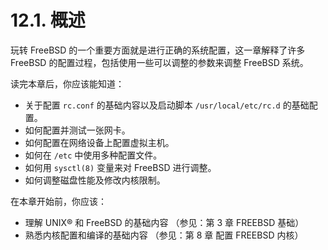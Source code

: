 # 12.1. 概述

玩转 FreeBSD 的一个重要方面就是进行正确的系统配置，这一章解释了许多 FreeBSD 的配置过程，包括使用一些可以调整的参数来调整 FreeBSD 系统。

读完本章后，你应该能知道：

- 关于配置 `rc.conf` 的基础内容以及启动脚本 `/usr/local/etc/rc.d` 的基础配置。
- 如何配置并测试一张网卡。
- 如何配置在网络设备上配置虚拟主机。
- 如何在 `/etc` 中使用多种配置文件。
- 如何用 `sysctl(8)` 变量来对 FreeBSD 进行调整。
- 如何调整磁盘性能及修改内核限制。

在本章开始前，你应该：

- 理解 UNIX® 和 FreeBSD 的基础内容 （参见：第 3 章 FREEBSD 基础）
- 熟悉内核配置和编译的基础内容 （参见：第 8 章 配置 FREEBSD 内核）

